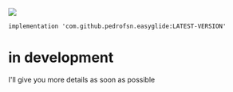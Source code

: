 [![](https://www.jitpack.io/v/pedrofsn/easyglide.svg)](https://www.jitpack.io/#pedrofsn/easyglide)

```
implementation 'com.github.pedrofsn.easyglide:LATEST-VERSION'
```

# in development
I'll give you more details as soon as possible
